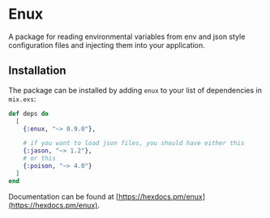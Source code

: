 # Enux

A package for reading environmental variables from env and json style configuration files and injecting them into your application.

## Installation

The package can be installed by adding `enux` to your list of dependencies in `mix.exs`:

```elixir
def deps do
  [
    {:enux, "~> 0.9.0"},

    # if you want to load json files, you should have either this
    {:jason, "~> 1.2"},
    # or this
    {:poison, "~> 4.0"}
  ]
end
```

Documentation can be found at [https://hexdocs.pm/enux](https://hexdocs.pm/enux).
